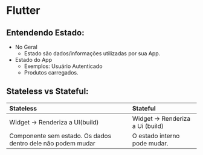 # Flutter 

## Entendendo Estado:

- No Geral
  - Estado são dados/informações utilizadas por sua App.
- Estado do App
  - Exemplos: Usuário Autenticado
  - Produtos carregados.

## Stateless vs Stateful:

| Stateless                                                   | Stateful                          |
| :---------------------------------------------------------- | :-------------------------------- |
| Widget -> Renderiza a UI(build)                             | Widget -> Renderiza  a Ui (build) |
| Componente sem estado. Os dados dentro dele não podem mudar | O estado interno pode mudar.      |

